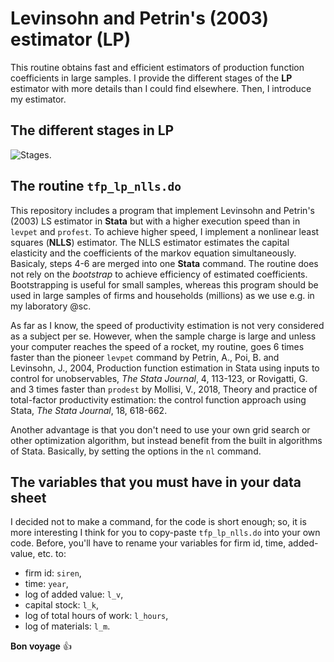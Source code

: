 # Levinsohn and Petrin's (2003) estimator (__LP__)

This routine obtains fast and efficient estimators of production function coefficients in large samples. I provide the different stages of the __LP__ estimator with more details than I could find elsewhere. Then, I introduce my estimator. 

## The different stages in __LP__

![Stages.](http://www.evens-salies.com/tfp_lp_nlls.png)

## The routine ```tfp_lp_nlls.do```

This repository includes a program that implement Levinsohn and Petrin's (2003) LS estimator in __Stata__ but with a higher execution speed than in ```levpet``` and ```profest```. To achieve higher speed, I implement a nonlinear least squares (__NLLS__) estimator. The NLLS estimator estimates the capital elasticity and the coefficients of the markov equation simultaneously. Basicaly, steps 4-6 are merged into one __Stata__ command. The routine does not rely on the _bootstrap_ to achieve efficiency of estimated coefficients. Bootstrapping is useful for small samples, whereas this program should be used in large samples of firms and households (millions) as we use e.g. in my laboratory @sc.

As far as I know, the speed of productivity estimation is not very considered as a subject per se. However, when the sample charge is large and unless your computer reaches the speed of a rocket, my routine, goes 6 times faster than the pioneer ```levpet``` command by Petrin, A., Poi, B. and Levinsohn, J., 2004, Production function estimation in Stata using inputs to control for unobservables, _The Stata Journal_, 4, 113-123, or Rovigatti, G. and 3 times faster than ```prodest``` by Mollisi, V., 2018, Theory and practice of total-factor productivity estimation: the control function approach using Stata, _The Stata Journal_, 18, 618-662.

Another advantage is that you don't need to use your own grid search or other optimization algorithm, but instead benefit from the built in algorithms of Stata. Basically, by setting the options in the ```nl``` command. 

## The variables that you must have in your data sheet

I decided not to make a command, for the code is short enough; so, it is more interesting I think for you to copy-paste ```tfp_lp_nlls.do``` into your own code. Before, you'll have to rename your variables for firm id, time, added-value, etc. to:

 - firm id: ```siren```,
 - time: ```year```,
 - log of added value: ```l_v```,
 - capital stock: ```l_k```,
 - log of total hours of work: ```l_hours```,
 - log of materials: ```l_m```.

__Bon voyage__ 
:+1:
